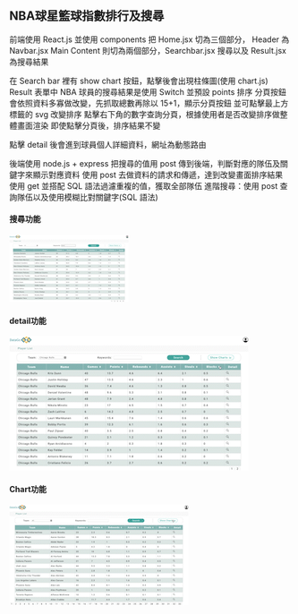 <h2>NBA球星籃球指數排行及搜尋</h2>
前端使用 React.js 並使用 components 把 Home.jsx 切為三個部分，
Header 為 Navbar.jsx
Main Content 則切為兩個部分，Searchbar.jsx 搜尋以及 Result.jsx 為搜尋結果

在 Search bar 裡有 show chart 按鈕，點擊後會出現柱條圖(使用 chart.js)
Result 表單中 NBA 球員的搜尋結果是使用 Switch 並預設 points 排序
分頁按鈕會依照資料多寡做改變，先抓取總數再除以 15+1，顯示分頁按鈕
並可點擊最上方<th>標籤的 svg 改變排序
點擊右下角的數字查詢分頁，根據使用者是否改變排序做整體畫面渲染
即使點擊分頁後，排序結果不變

點擊 detail 後會進到球員個人詳細資料，網址為動態路由

後端使用 node.js + express
把搜尋的值用 post 傳到後端，判斷對應的隊伍及關鍵字來顯示對應資料
使用 post 去做資料的請求和傳遞，達到改變畫面排序結果
使用 get 並搭配 SQL 語法過濾重複的值，獲取全部隊伍
進階搜尋：使用 post 查詢隊伍以及使用模糊比對關鍵字(SQL 語法)
  
  <h4>搜尋功能</h4>

![image](https://github.com/amberyufangchiu/datago/blob/main/搜尋功能_AdobeCreativeCloudExpress.gif)
  
  <h4>detail功能</h4>
  
![image](https://github.com/amberyufangchiu/datago/blob/main/detail功能_AdobeCreativeCloudExpress.gif)
  
  <h4>Chart功能</h4>
  
![image](https://github.com/amberyufangchiu/datago/blob/main/chart功能_AdobeCreativeCloudExpress.gif)
